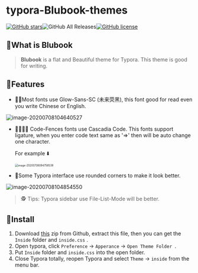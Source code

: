 # typora-Blubook-themes

[![GitHub stars](https://img.shields.io/github/stars/FishionYu/typora-blubook-theme?style=flat-square)](https://github.com/FishionYu/typora-blubook-theme/stargazers)![GitHub All Releases](https://img.shields.io/github/downloads/FishionYu/typora-blubook-theme/total?color=%23c060a1&style=flat-square)[![GitHub license](https://img.shields.io/github/license/FishionYu/typora-blubook-theme?style=flat-square)](https://github.com/FishionYu/typora-blubook-theme/blob/master/LICENSE)

## 📘What is Blubook

> **Blubook** is a flat and Beautiful theme for Typora. This theme is good for writing. 

## 🌠Features

- 📝📖Most fonts use Glow-Sans-SC (未来荧黑), this font good for read even you write Chinese or English.

![image-20200708104640527](https://cdn.jsdelivr.net/gh/FishionYu/Rayyu-sPic@master/img/image-20200708104640527.png)

- 👨‍💻‍👩‍💻 Code-Fences fonts use Cascadia Code. This fonts support ligature, when you enter code text same as  '=>'  then will be auto change one character.

   For example ⬇️

   <img src="https://cdn.jsdelivr.net/gh/FishionYu/Rayyu-sPic@master/img/image-20200708094758539.png" alt="image-20200708094758539" style="zoom:50%;" />

- 🎨Some Typora interface use rounded corners to make it look better.

![image-20200708104854550](https://cdn.jsdelivr.net/gh/FishionYu/Rayyu-sPic@master/img/image-20200708104854550.png)

> 🕵️ Tips: Typora sidebar use File-List-Mode will be better.

## 🔨Install

1. Download [this](https://github.com/FishionYu/typora-blubook-theme/releases/latest) zip from Github, extract this file, then you can get the `Inside` folder and `inside.css` .
2. Open typora, click `Preference` → `Apperance` → `Open Theme Folder `.
3. Put `Inside` folder and `inside.css` into the open folder.
4. Close Typora totally, reopen Typora and select `Theme` → `inside` from the menu bar.

